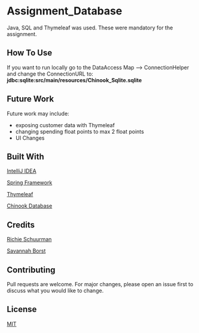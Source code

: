 # Assignment_Database


Java, SQL and Thymeleaf was used. These were mandatory for the assignment.


## How To Use
If you want to run locally go to the DataAccess Map --> ConnectionHelper and change the ConnectionURL to: **jdbc:sqlite:src/main/resources/Chinook_Sqlite.sqlite**
## Future Work
Future work may include:
- exposing customer data with Thymeleaf
- changing spending float points to max 2 float points
- UI Changes

## Built With
[IntelliJ IDEA](https://www.jetbrains.com/idea/)

[Spring Framework](https://spring.io/)

[Thymeleaf](https://www.thymeleaf.org/)

[Chinook Database](https://www.sqlitetutorial.net/sqlite-sample-database/)

## Credits
[Richie Schuurman](https://github.com/RichieSchuurman)

[Savannah Borst](https://github.com/savannah-borst)

## Contributing
Pull requests are welcome. For major changes, please open an issue first to discuss what you would like to change.

## License
[MIT](https://choosealicense.com/licenses/mit/)
